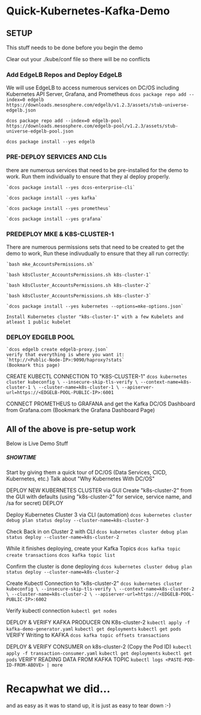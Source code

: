 # Quick-Kubernetes-Kafka-Demo

## SETUP
This stuff needs to be done before you begin the demo

Clear out your ./kube/conf file so there will be no conflicts

### Add EdgeLB Repos and Deploy EdgeLB
We will use EdgeLB to access numerous services on DC/OS including Kubernetes API Server, Grafana, and Prometheus
`dcos package repo add --index=0 edgelb https://downloads.mesosphere.com/edgelb/v1.2.3/assets/stub-universe-edgelb.json`
    
`dcos package repo add --index=0 edgelb-pool https://downloads.mesosphere.com/edgelb-pool/v1.2.3/assets/stub-universe-edgelb-pool.json`
    
`dcos package install --yes edgelb`

### PRE-DEPLOY SERVICES AND CLIs
there are numerous services that need to be pre-installed for the demo to work.  Run them individually to ensure that they al deploy properly.

    `dcos package install --yes dcos-enterprise-cli`
    
    `dcos package install --yes kafka`
    
    `dcos package install --yes prometheus`
    
    `dcos package install --yes grafana`
    

### PREDEPLOY MKE & K8S-CLUSTER-1
There are numerous permissions sets that need to be created to get the demo to work,  Run these indivudually to ensure that they all run correctly:

    `bash mke_AccountsPermissions.sh`
    
    `bash k8sCluster_AccountsPermissions.sh k8s-cluster-1`
    
    `bash k8sCluster_AccountsPermissions.sh k8s-cluster-2`
    
    `bash k8sCluster_AccountsPermissions.sh k8s-cluster-3`
    
    `dcos package install --yes kubernetes --options=mke-options.json`
    
    Install Kubernetes cluster "k8s-cluster-1" with a few Kubelets and atleast 1 public kubelet

### DEPLOY EDGELB POOL
    `dcos edgelb create edgelb-proxy.json`
    verify that everything is where you want it:
    `http://<Public-Node-IP>:9090/haproxy?stats`
    (Bookmark this page)

CREATE KUBECTL CONNECTION TO "K8S-CLUSTER-1"
    ```
    dcos kubernetes cluster kubeconfig \
        --insecure-skip-tls-verify \
        --context-name=k8s-cluster-1 \
        --cluster-name=k8s-cluster-1 \
        --apiserver-url=https://<EDGELB-POOL-PUBLIC-IP>:6001
    ```

CONNECT PROMETHEUS to GRAFANA and get the Kafka DC/OS Dashboard from Grafana.com
    (Bookmark the Grafana Dashboard Page)






All of the above is pre-setup work
-------------------------------------------------
Below is Live Demo Stuff



##### SHOWTIME #####

Start by giving them a quick tour of DC/OS (Data Services, CICD, Kubernetes, etc.)
Talk about "Why Kubernetes With DC/OS"

DEPLOY NEW KUBERNETES CLUSTER via GUI
    Create "k8s-cluster-2" from the GUI with defaults (using "k8s-cluster-2" for service, service name, and /sa for secret)
    DEPLOY

Deploy Kubernetes Cluster 3 via CLI (automation)
    `dcos kubernetes cluster debug plan status deploy --cluster-name=k8s-cluster-3`

Check Back in on Cluster 2 with CLI
    `dcos kubernetes cluster debug plan status deploy --cluster-name=k8s-cluster-2`

While it finishes deploying, create your Kafka Topics
    `dcos kafka topic create transactions`
    `dcos kafka topic list`

Confirm the cluster is done deploying
    `dcos kubernetes cluster debug plan status deploy --cluster-name=k8s-cluster-2`

Create Kubectl Connection to "k8s-cluster-2"
    ```
    dcos kubernetes cluster kubeconfig \
        --insecure-skip-tls-verify \
        --context-name=k8s-cluster-2 \
        --cluster-name=k8s-cluster-2 \
        --apiserver-url=https://<EDGELB-POOL-PUBLIC-IP>:6002
    ```

Verify kubectl connection
    `kubectl get nodes`

DEPLOY & VERIFY KAFKA PRODUCER ON K8s-cluster-2
    `kubectl apply -f kafka-demo-generator.yaml`
    `kubectl get deployments`
    `kubectl get pods`
VERIFY Writing to KAFKA
    `dcos kafka topic offsets transactions`

DEPLOY & VERIFY CONSUMER on k8s-cluster-2 (Copy the Pod ID)
    `kubectl apply -f transaction-consumer.yaml`
    `kubectl get deployments`
    `kubectl get pods`
VERIFY READING DATA FROM KAFKA TOPIC
    `kubectl logs <PASTE-POD-ID-FROM-ABOVE> | more`



# Recapwhat we did...
and as easy as it was to stand up, it is just as easy to tear down :-)
